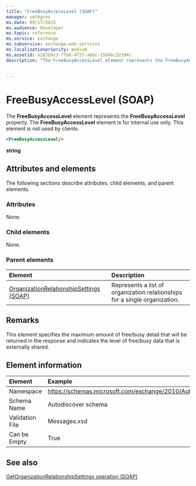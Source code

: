```yaml
---
title: "FreeBusyAccessLevel (SOAP)"
manager: sethgros
ms.date: 09/17/2015
ms.audience: Developer
ms.topic: reference
ms.service: exchange
ms.subservice: exchange-web-services
ms.localizationpriority: medium
ms.assetid: a287b9c3-7fb6-4f2f-a8dc-15d4bc32394c
description: "The FreeBusyAccessLevel element represents the FreeBusyAccessLevel property. The FreeBusyAccessLevel element is for internal use only. This element is not used by clients."
 
 
---
```


# FreeBusyAccessLevel (SOAP)

The **FreeBusyAccessLevel** element represents the **FreeBusyAccessLevel** property. The **FreeBusyAccessLevel** element is for internal use only. This element is not used by clients. 
  
```XML
<FreeBusyAccessLevel/>
```

 **string**
## Attributes and elements

The following sections describe attributes, child elements, and parent elements.
  
### Attributes

None.
  
### Child elements

None.
  
### Parent elements

|**Element**|**Description**|
|:-----|:-----|
|[OrganizationRelationshipSettings (SOAP)](organizationrelationshipsettings-soap.md) <br/> |Represents a list of organization relationships for a single organization.  <br/> |
   
## Remarks

This element specifies the maximum amount of free/busy detail that will be returned in the response and indicates the level of free/busy data that is externally shared. 
  
## Element information

| Element | Example |
|:-----|:-----|
|Namespace  <br/> |https://schemas.microsoft.com/exchange/2010/Autodiscover  <br/> |
|Schema Name  <br/> |Autodiscover schema  <br/> |
|Validation File  <br/> |Messages.xsd  <br/> |
|Can be Empty  <br/> |True  <br/> |
   
## See also



[GetOrganizationRelationshipSettings operation (SOAP)](getorganizationrelationshipsettings-operation-soap.md)

